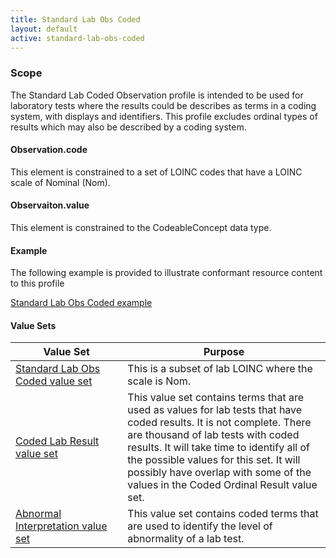 ```yaml
---
title: Standard Lab Obs Coded
layout: default
active: standard-lab-obs-coded
---
```


### Scope

The Standard Lab Coded Observation profile is intended to be used for laboratory tests where the results could be describes as terms in a coding system, with displays and identifiers. This profile excludes ordinal types of results which may also be described by a coding system.

#### Observation.code

This element is constrained to a set of LOINC codes that have a LOINC scale of Nominal (Nom).

#### Observaiton.value

This element is constrained to the CodeableConcept data type.

#### Example

The following example is provided to illustrate conformant resource content to this profile

[Standard Lab Obs Coded example](Observation-CodedLab-example.html)

#### Value Sets

<div>
	<table class="grid">
		<thead>
			<tr>
			  <th width="20%">Value Set</th>
			  <th width="40%">Purpose</th>
			</tr>
		</thead>
		<tbody>
			<tr>
			  <td><a href="ValueSet-StdLabobsCoded-value-set.html">Standard Lab Obs Coded value set</a></td>
			  <td>This is a subset of lab LOINC where the scale is Nom.</td>
			</tr>
			<tr>
			  <td><a href="ValueSet-lab-result-code-value-set.html">Coded Lab Result value set</a></td>
			  <td>This value set contains terms that are used as values for lab tests that have coded results.  It is not complete.  There are thousand of lab tests with coded results.  It will take time to identify all of the possible values for this set. It will possibly have overlap with some of the values in the Coded Ordinal Result value set.</td>
			</tr>
			<tr>
			  <td><a href="ValueSet-abnormal-interpretation-value-set.html">Abnormal Interpretation value set</a></td>
			  <td>This value set contains coded terms that are used to identify the level of abnormality of a lab test.</td>
			</tr>
		</tbody>
	</table>
</div>